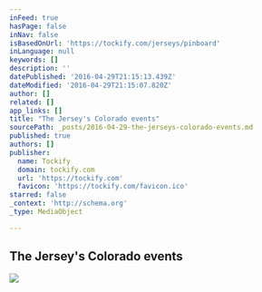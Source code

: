 ```yaml
---
inFeed: true
hasPage: false
inNav: false
isBasedOnUrl: 'https://tockify.com/jerseys/pinboard'
inLanguage: null
keywords: []
description: ''
datePublished: '2016-04-29T21:15:13.439Z'
dateModified: '2016-04-29T21:15:07.820Z'
author: []
related: []
app_links: []
title: "The Jersey's Colorado events"
sourcePath: _posts/2016-04-29-the-jerseys-colorado-events.md
published: true
authors: []
publisher:
  name: Tockify
  domain: tockify.com
  url: 'https://tockify.com'
  favicon: 'https://tockify.com/favicon.ico'
starred: false
_context: 'http://schema.org'
_type: MediaObject

---
```

<article style=""><h1>The Jersey's Colorado events</h1></article>

![](https://the-grid-user-content.s3-us-west-2.amazonaws.com/7bc4fa99-9b19-4c6a-9963-5c0164f4159b.jpg)